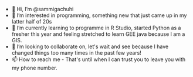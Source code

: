 - 👋 Hi, I’m @sammigachuhi
- 👀 I’m interested in programming, something new that just came up in my latter half of 20s
- 🌱 I’m currently learning to programme in R Studio, started Python as a fresher this year and feeling stretched to learn GEE java because I am a GIS.
- 💞️ I’m looking to collaborate on, let's wait and see because I have changed things too many times in the past few years!
- 📫 How to reach me - That's until when I can trust you to leave you with my phone number.

<!---
sammigachuhi/sammigachuhi is a ✨ special ✨ repository because its `README.md` (this file) appears on your GitHub profile.
You can click the Preview link to take a look at your changes.
--->
